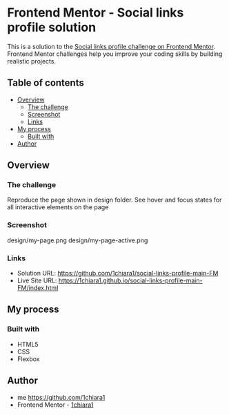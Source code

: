 # Frontend Mentor - Social links profile solution

This is a solution to the [Social links profile challenge on Frontend Mentor](https://www.frontendmentor.io/challenges/social-links-profile-UG32l9m6dQ). Frontend Mentor challenges help you improve your coding skills by building realistic projects. 

## Table of contents

- [Overview](#overview)
  - [The challenge](#the-challenge)
  - [Screenshot](#screenshot)
  - [Links](#links)
- [My process](#my-process)
  - [Built with](#built-with)
- [Author](#author)

## Overview

### The challenge

Reproduce the page shown in design folder. See hover and focus states for all interactive elements on the page

### Screenshot

design/my-page.png
design/my-page-active.png


### Links

- Solution URL: https://github.com/1chiara1/social-links-profile-main-FM
- Live Site URL: https://1chiara1.github.io/social-links-profile-main-FM/index.html

## My process

### Built with

- HTML5
- CSS
- Flexbox


## Author

- me https://github.com/1chiara1
- Frontend Mentor - [1chiara1](https://www.frontendmentor.io/profile/1chiara1)


